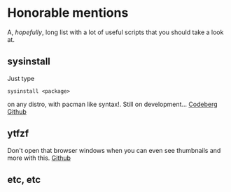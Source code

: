 # Honorable mentions
A, _hopefully_, long list with a lot of useful scripts that you should take a
look at.

## sysinstall
Just type
```
sysinstall <package>
```
on any distro, with pacman like syntax!. Still on development...
[Codeberg](https://codeberg.org/aryak/sysinstall) [Github](https://github.com/gi-yt/sysinstall)

## ytfzf
Don't open that browser windows when you can even see thumbnails and more with
this.
[Github](https://github.com/pystardust/ytfzf)

## etc, etc
